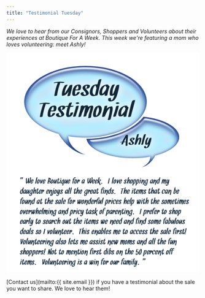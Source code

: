 ```yaml
---
title: "Testimonial Tuesday"
---
```


_We love to hear from our Consignors, Shoppers and Volunteers about their experiences at Boutique For A Week. This week we're featuring a mom who loves volunteering: meet Ashly!_

![](/img/blog/Testimonial_Ashly.png)

[Contact us](mailto:{{ site.email }}) if you have a testimonial about the sale you want to share. We love to hear them!
